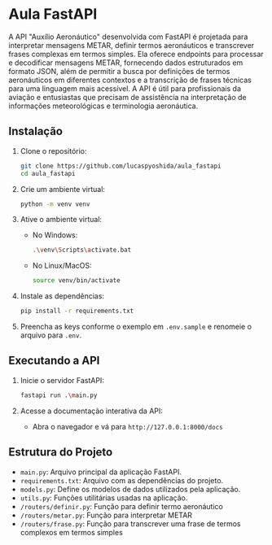# Aula FastAPI

A API "Auxílio Aeronáutico" desenvolvida com FastAPI é projetada para interpretar mensagens METAR, definir termos aeronáuticos e transcrever frases complexas em termos simples. Ela oferece endpoints para processar e decodificar mensagens METAR, fornecendo dados estruturados em formato JSON, além de permitir a busca por definições de termos aeronáuticos em diferentes contextos e a transcrição de frases técnicas para uma linguagem mais acessível. A API é útil para profissionais da aviação e entusiastas que precisam de assistência na interpretação de informações meteorológicas e terminologia aeronáutica.

## Instalação

1. Clone o repositório:
    ```bash
    git clone https://github.com/lucaspyoshida/aula_fastapi
    cd aula_fastapi
    ```

2. Crie um ambiente virtual:
    ```bash
    python -m venv venv
    ```

3. Ative o ambiente virtual:
    - No Windows:
        ```bash
        .\venv\Scripts\activate.bat
        ```
    - No Linux/MacOS:
        ```bash
        source venv/bin/activate
        ```

4. Instale as dependências:
    ```bash
    pip install -r requirements.txt
    ```

5. Preencha as keys conforme o exemplo em `.env.sample` e renomeie o arquivo para `.env`.

## Executando a API

1. Inicie o servidor FastAPI:
    ```bash
    fastapi run .\main.py
    ```

2. Acesse a documentação interativa da API:
    - Abra o navegador e vá para `http://127.0.0.1:8000/docs`

## Estrutura do Projeto

- `main.py`: Arquivo principal da aplicação FastAPI.
- `requirements.txt`: Arquivo com as dependências do projeto.
- `models.py`: Define os modelos de dados utilizados pela aplicação.
- `utils.py`: Funções utilitárias usadas na aplicação.
- `/routers/definir.py`: Função para definir termo aeronáutico
- `/routers/metar.py`: Função para interpretar METAR
- `/routers/frase.py`: Função para transcrever uma frase de termos complexos em termos simples

